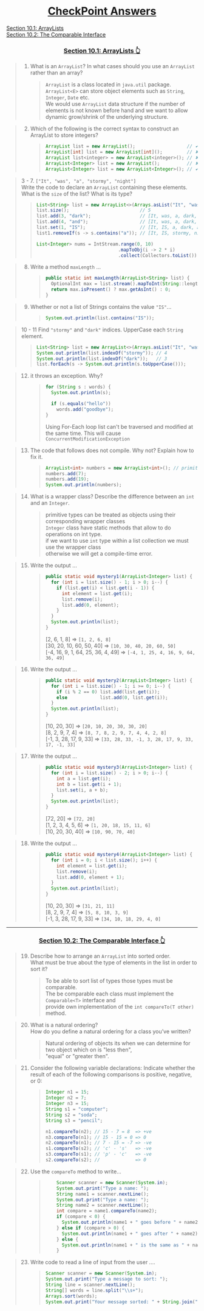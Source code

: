<h1 align="center" id="home"><u>CheckPoint Answers</u></h1>

[Section 10.1: ArrayLists](#1)  
[Section 10.2: The Comparable Interface](#2)

<h3 align="center" id="1"><u>Section 10.1: ArrayLists</u><a href="#home"> 👆</a></h3>

> 1. What is an `ArrayList`? In what cases should you use an `ArrayList` rather than an array?
>    > `ArrayList` is a class located in `java.util` package.  
>    > `ArrayList<E>` can store object elements such as `String`, `Integer`, `Date` etc.  
>    > We would use `ArrayList` data structure if the number of elements is not known before hand
>    > and we want to allow dynamic grow/shrink of the underlying structure.

> 2. Which of the following is the correct syntax to construct an ArrayList to store integers?
>    > ```java
>    > ArrayList list = new ArrayList();                   // ✔, it will create a list of Object
>    > ArrayList[int] list = new ArrayList[int]();         // ✖, ArrayList<E>
>    > ArrayList list<integer> = new ArrayList<integer>(); // ✖, improper location of <integer> in left side
>    > ArrayList<Integer> list = new ArrayList();          // ✖, <> operator is missing in rhs
>    > ArrayList<Integer> list = new ArrayList<Integer>(); // ✔
>    > ```

> 3 - 7. `["It", "was", "a", "stormy", "night"]`  
>  Write the code to declare an `ArrayList` containing these elements.  
>  What is the `size` of the list? What is its type?
>
> > ```java
> > List<String> list = new ArrayList<>(Arrays.asList("It", "was", "a", "stormy", "night"));
> > list.size();                          // 5
> > list.add(3, "dark");                  // [It, was, a, dark, stormy, night]
> > list.add(4, "and");                   // [It, was, a, dark, and, stormy, night]
> > list.set(1, "IS");                    // [It, IS, a, dark, and, stormy, night]
> > list1.removeIf(s -> s.contains("a")); // [It, IS, stormy, night]
> >
> > List<Integer> nums = IntStream.range(0, 10)
> >                               .mapToObj(i -> 2 * i)
> >                               .collect(Collectors.toList()); // [0, 2, 4, 6, 8, 10, 12, 14, 16, 18]
> > ```

> 8. Write a method `maxLength` ...
>    > ```java
>    > public static int maxLength(ArrayList<String> list) {
>    >   OptionalInt max = list.stream().mapToInt(String::length).max();
>    >   return max.isPresent() ? max.getAsInt() : 0;
>    > }
>    > ```

> 9. Whether or not a list of Strings contains the value `"IS"`...
>    > ```java
>    > System.out.println(list.contains("IS"));
>    > ```

> 10 - 11 Find `"stormy"` and `"dark"` indices. UpperCase each `String` element.
>
> > ```java
> > List<String> list = new ArrayList<>(Arrays.asList("It", "was", "a", "dark", "stormy", "night"));
> > System.out.println(list.indexOf("stormy")); // 4
> > System.out.println(list.indexOf("dark"));   // 3
> > list.forEach(s -> System.out.println(s.toUpperCase()));
> > ```

> 12. it throws an exception. Why?
>     > ```java
>     > for (String s : words) {
>     >   System.out.println(s);
>     >
>     >   if (s.equals("hello"))
>     >     words.add("goodbye");
>     > }
>     > ```
>     >
>     > Using For-Each loop list can't be traversed and modified at the same time.
>     > This will cause `ConcurrentModificationException`

> 13. The code that follows does not compile. Why not? Explain how to fix it.
>     > ```java
>     > ArrayList<int> numbers = new ArrayList<int>(); // primitive type as E, should be <Integer> wrapper class
>     > numbers.add(7);
>     > numbers.add(19);
>     > System.out.println(numbers);
>     > ```

> 14. What is a wrapper class? Describe the difference between an `int` and an `Integer`.
>     > primitive types can be treated as objects using their corresponding wrapper classes  
>     > `Integer` class have static methods that allow to do operations on int type.  
>     > if we want to use `int` type within a list collection we must use the wrapper class  
>     > otherwise we will get a compile-time error.

> 15. Write the output ...
>     > ```java
>     > public static void mystery1(ArrayList<Integer> list) {
>     >   for (int i = list.size() - 1; i > 0; i--) {
>     >     if (list.get(i) < list.get(i - 1)) {
>     >       int element = list.get(i);
>     >       list.remove(i);
>     >       list.add(0, element);
>     >     }
>     >   }
>     >   System.out.println(list);
>     > }
>     > ```
>     >
>     > [2, 6, 1, 8] => `[1, 2, 6, 8]`  
>     > [30, 20, 10, 60, 50, 40] => `[10, 30, 40, 20, 60, 50]`  
>     > [-4, 16, 9, 1, 64, 25, 36, 4, 49] => `[-4, 1, 25, 4, 16, 9, 64, 36, 49]`

> 16. Write the output ...
>     > ```java
>     > public static void mystery2(ArrayList<Integer> list) {
>     >   for (int i = list.size() - 1; i >= 0; i--) {
>     >     if (i % 2 == 0) list.add(list.get(i));
>     >     else            list.add(0, list.get(i));
>     >   }
>     >   System.out.println(list);
>     > }
>     > ```
>     >
>     > [10, 20, 30] => `[20, 10, 20, 30, 30, 20]`  
>     > [8, 2, 9, 7, 4] => `[8, 7, 8, 2, 9, 7, 4, 4, 2, 8]`  
>     > [-1, 3, 28, 17, 9, 33] => `[33, 28, 33, -1, 3, 28, 17, 9, 33, 17, -1, 33]`

> 17. Write the output ...
>     > ```java
>     > public static void mystery3(ArrayList<Integer> list) {
>     >   for (int i = list.size() - 2; i > 0; i--) {
>     >     int a = list.get(i);
>     >     int b = list.get(i + 1);
>     >     list.set(i, a + b);
>     >   }
>     >   System.out.println(list);
>     > }
>     > ```
>     >
>     > [72, 20] => `[72, 20]`  
>     > [1, 2, 3, 4, 5, 6] => `[1, 20, 18, 15, 11, 6]`  
>     > [10, 20, 30, 40] => `[10, 90, 70, 40]`

> 18. Write the output ...
>     > ```java
>     > public static void mystery4(ArrayList<Integer> list) {
>     >   for (int i = 0; i < list.size(); i++) {
>     >     int element = list.get(i);
>     >     list.remove(i);
>     >     list.add(0, element + 1);
>     >   }
>     >   System.out.println(list);
>     > }
>     > ```
>     >
>     > [10, 20, 30] => `[31, 21, 11]`  
>     > [8, 2, 9, 7, 4] => `[5, 8, 10, 3, 9]`  
>     > [-1, 3, 28, 17, 9, 33] => `[34, 10, 18, 29, 4, 0]`

---

<h3 align="center" id="2"><u>Section 10.2: The Comparable Interface</u><a href="#home"> 👆</a></h3>

> 19. Describe how to arrange an `ArrayList` into sorted order.  
>      What must be true about the type of elements in the list in order to sort it?
>     > To be able to sort list of types those types must be comparable.  
>     > The be comparable each class must implement the `Comparable<T>` interface and  
>     > provide own implementation of the `int compareTo(T other)` method.

> 20. What is a natural ordering?  
>      How do you define a natural ordering for a class you’ve written?
>     > Natural ordering of objects its when we can determine for two object which on is "less then",  
>     > "equal" or "greater then".

> 21. Consider the following variable declarations:
>     Indicate whether the result of each of the following comparisons is positive, negative, or 0:
>     > ```java
>     > Integer n1 = 15;
>     > Integer n2 = 7;
>     > Integer n3 = 15;
>     > String s1 = "computer";
>     > String s2 = "soda";
>     > String s3 = "pencil";
>     >
>     > n1.compareTo(n2); // 15 - 7 = 8  => +ve
>     > n3.compareTo(n1); // 15 - 15 = 0 => 0
>     > n2.compareTo(n1); // 7 - 15 = -7 => -ve
>     > s1.compareTo(s2); // 'c' - 's'   => -ve
>     > s3.compareTo(s1); // 'p' - 'c'   => -ve
>     > s2.compareTo(s2); //             => 0
>     > ```

> 22. Use the `compareTo` method to write...
>     > ```java
>     >     Scanner scanner = new Scanner(System.in);
>     >     System.out.print("Type a name: ");
>     >     String name1 = scanner.nextLine();
>     >     System.out.print("Type a name: ");
>     >     String name2 = scanner.nextLine();
>     >     int compare = name1.compareTo(name2);
>     >     if (compare < 0) {
>     >       System.out.println(name1 + " goes before " + name2);
>     >     } else if (compare > 0) {
>     >       System.out.println(name1 + " goes after " + name2);
>     >     } else {
>     >       System.out.println(name1 + " is the same as " + name2);
>     >     }
>     > ```

> 23. Write code to read a line of input from the user ....
>     > ```java
>     > Scanner scanner = new Scanner(System.in);
>     > System.out.print("Type a message to sort: ");
>     > String line = scanner.nextLine();
>     > String[] words = line.split("\\s+");
>     > Arrays.sort(words);
>     > System.out.print("Your message sorted: " + String.join(" ", words));
>     > ```
